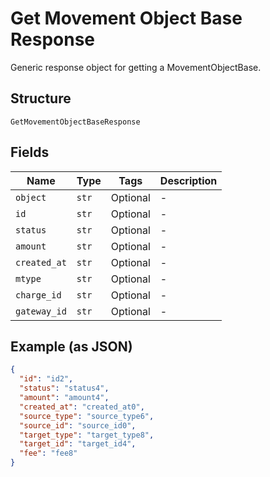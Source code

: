 
# Get Movement Object Base Response

Generic response object for getting a MovementObjectBase.

## Structure

`GetMovementObjectBaseResponse`

## Fields

| Name | Type | Tags | Description |
|  --- | --- | --- | --- |
| `object` | `str` | Optional | - |
| `id` | `str` | Optional | - |
| `status` | `str` | Optional | - |
| `amount` | `str` | Optional | - |
| `created_at` | `str` | Optional | - |
| `mtype` | `str` | Optional | - |
| `charge_id` | `str` | Optional | - |
| `gateway_id` | `str` | Optional | - |

## Example (as JSON)

```json
{
  "id": "id2",
  "status": "status4",
  "amount": "amount4",
  "created_at": "created_at0",
  "source_type": "source_type6",
  "source_id": "source_id0",
  "target_type": "target_type8",
  "target_id": "target_id4",
  "fee": "fee8"
}
```

